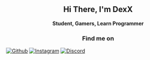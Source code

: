<h2 align="center">Hi There, I'm DexX</h2>
<p align="center"><b>Student, Gamers, Learn Programmer</b></p>

<h3 align="center">Find me on</h3>
<p align="center">

<a align="center" href="https://github.com/BlazeDexX" target="_blank"><img alt="Github" src="https://img.shields.io/badge/GitHub-%2312100E.svg?style=for-the-badge&logo=Github&logoColor=white" /></a>
<a href="https://www.instagram.com/orchit07/" target="_blank"><img alt="Instagram" src="https://img.shields.io/badge/-instagram-E4405F?style=for-the-badge&logo=instagram&logoColor=white" /></a>
<a href="https://discord.gg/qtCTuyM" target="_blank"><img alt="Discord" src="https://img.shields.io/badge/-Discord-7289DA?style=for-the-badge&logo=discord&logoColor=white" /></a>

</p>
